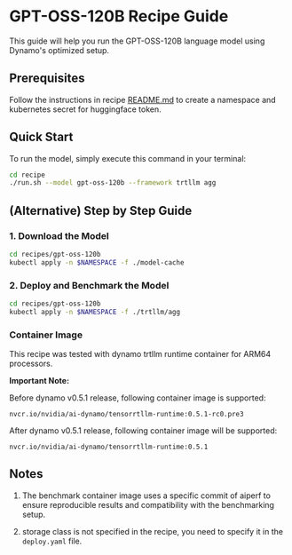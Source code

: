# GPT-OSS-120B Recipe Guide

This guide will help you run the GPT-OSS-120B language model using Dynamo's optimized setup.

## Prerequisites

Follow the instructions in recipe [README.md](../README.md) to create a namespace and kubernetes secret for huggingface token.

## Quick Start

To run the model, simply execute this command in your terminal:

```bash
cd recipe
./run.sh --model gpt-oss-120b --framework trtllm agg
```

## (Alternative) Step by Step Guide

### 1. Download the Model

```bash
cd recipes/gpt-oss-120b
kubectl apply -n $NAMESPACE -f ./model-cache
```

### 2. Deploy and Benchmark the Model

```bash
cd recipes/gpt-oss-120b
kubectl apply -n $NAMESPACE -f ./trtllm/agg
```

### Container Image
This recipe was tested with dynamo trtllm runtime container for ARM64 processors.

**Important Note:**

Before dynamo v0.5.1 release, following container image is supported:
```
nvcr.io/nvidia/ai-dynamo/tensorrtllm-runtime:0.5.1-rc0.pre3
```

After dynamo v0.5.1 release, following container image will be supported:
```
nvcr.io/nvidia/ai-dynamo/tensorrtllm-runtime:0.5.1
```

## Notes
1. The benchmark container image uses a specific commit of aiperf to ensure reproducible results and compatibility with the benchmarking setup.

2. storage class is not specified in the recipe, you need to specify it in the `deploy.yaml` file.